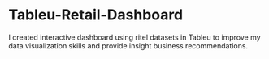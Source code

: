 # Tableu-Retail-Dashboard
I created interactive dashboard using ritel datasets in Tableu to improve my data visualization skills and provide insight business recommendations.
